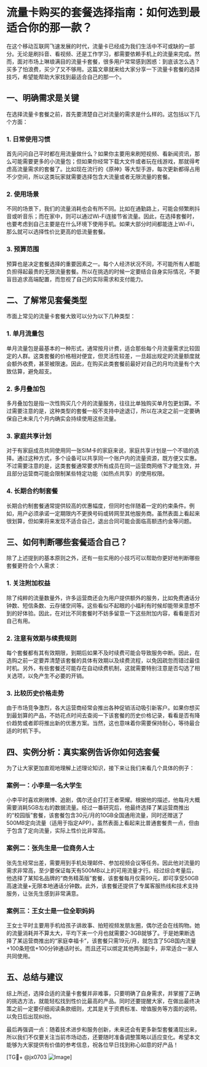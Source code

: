 # 流量卡购买的套餐选择指南：如何选到最适合你的那一款？

在这个移动互联网飞速发展的时代，流量卡已经成为我们生活中不可或缺的一部分。无论是刷抖音、看视频、还是工作学习，都需要依赖手机上的流量来完成。然而，面对市场上琳琅满目的流量卡套餐，很多用户常常感到困惑：到底该怎么选？买多了怕浪费，买少了又不够用。这篇文章就来给大家分享一下流量卡套餐的选择技巧，希望能帮助大家找到最适合自己的那一个。

## 一、明确需求是关键

在选择流量卡套餐之前，首先要清楚自己对流量的需求是什么样的。这包括以下几个方面：

### 1. 日常使用习惯
首先问问自己平时都在用流量做什么？如果你主要用来刷短视频、看新闻资讯，那么可能需要更多的小流量包；但如果你经常下载大文件或者玩在线游戏，那就得考虑高流量需求的套餐了。比如现在流行的《原神》等大型手游，每次更新都得占用不少空间，所以这类玩家就需要选择包含大流量或者无限流量的套餐。

### 2. 使用场景
不同的场景下，我们的流量消耗也会有所不同。比如在通勤路上，可能会频繁刷抖音或听音乐；而在家中，则可以通过Wi-Fi连接节省流量。因此，在选择套餐时，也要考虑到自己主要是在什么环境下使用手机。如果大部分时间都能连上Wi-Fi，那么就可以选择性价比更高的低流量套餐。

### 3. 预算范围
预算也是决定套餐选择的重要因素之一。每个人经济状况不同，不可能所有人都能负担得起最贵的无限流量套餐。所以在挑选的时候一定要结合自身实际情况，不要盲目追求高端配置，而忽视了自己的实际需求和支付能力。

## 二、了解常见套餐类型

市面上常见的流量卡套餐大致可以分为以下几种类型：

### 1. 单月流量包
单月流量包是最基本的一种形式，通常按月计费，适合那些每个月流量需求比较固定的人群。这类套餐的价格相对便宜，但灵活性较差，一旦超出规定的流量额度就会额外收费，甚至被限速。因此，在购买此类套餐前最好对自己的月均流量有个大致估算，避免超支。

### 2. 多月叠加包
多月叠加包是指一次性购买几个月的流量服务，往往比单独购买单月包更划算。不过需要注意的是，这种类型的套餐一般不支持中途退订，所以在决定之前一定要确保自己未来几个月内确实会持续使用这些流量。

### 3. 家庭共享计划
对于有家庭成员共同使用同一张SIM卡的家庭来说，家庭共享计划是一个不错的选择。通过这种方式，多个设备可以共享同一个账户内的流量资源，既方便又实惠。不过需要注意的是，这类套餐通常要求所有成员在同一运营商网络下才能生效，并且部分运营商可能会限制某些特定功能（如热点共享）的使用权限。

### 4. 长期合约制套餐
长期合约制套餐通常提供较高的优惠幅度，但同时也伴随着一定的约束条件。例如，用户必须承诺一定期限内不更换号码或转网至其他服务商。虽然表面上看起来很划算，但如果将来发现不适合自己，退出合同可能会面临高额违约金等问题。

## 三、如何判断哪些套餐适合自己？

除了上述提到的基本原则之外，还有一些实用的小技巧可以帮助你更好地判断哪些套餐更符合个人需求：

### 1. 关注附加权益
除了纯粹的流量数量外，许多运营商还会为用户提供额外的服务，比如免费通话分钟数、短信条数、云存储空间等。这些看似不起眼的小福利有时候却能带来意想不到的好体验。因此，在对比不同套餐时不妨多留意一下这些附加内容，看看是否对自己有用。

### 2. 注意有效期与续费规则
每个套餐都有其有效期限，到期后如果不及时续费可能会导致服务中断。因此，在选购之前一定要弄清楚该套餐的具体有效期以及续费流程，以免因疏忽而错过最佳时机。另外，有些套餐还可能存在自动续费机制，这就需要特别注意是否勾选了相关选项，以免产生不必要的开销。

### 3. 比较历史价格走势
由于市场竞争激烈，各大运营商经常会推出各种促销活动吸引新客户。如果你想买到最划算的产品，不妨花点时间去查阅一下该套餐的历史价格记录，看看是否有降价趋势或者即将推出新的优惠方案。当然，这也意味着你需要保持耐心，等待最合适的时机下手。

## 四、实例分析：真实案例告诉你如何选套餐

为了让大家更加直观地理解上述理论知识，接下来让我们来看几个具体的例子：

### 案例一：小李是一名大学生
小李平时喜欢刷微博、追剧，偶尔还会打打王者荣耀。根据他的描述，他每月大概需要消耗5GB左右的数据流量。经过一番研究后，他最终选择了某运营商推出的“校园版”套餐，该套餐包含30元/月的10GB全国通用流量，同时还赠送了500MB定向流量（适用于指定APP）。虽然表面上看起来比普通套餐贵一点，但由于包含了定向流量，实际上性价比非常高。

### 案例二：张先生是一位商务人士
张先生经常出差，需要用到手机处理邮件、参加视频会议等任务。因此他对流量的需求非常高，至少要保证每天有500MB以上的可用流量才行。经过综合考量后，他选择了某知名品牌的“商务精英版”套餐，该套餐每月仅需99元，即可享受50GB高速流量+无限本地通话分钟数。此外，该套餐还提供了专属客服热线和技术支持服务，让张先生感到非常满意。

### 案例三：王女士是一位全职妈妈
王女士平时主要用手机给孩子讲故事、拍短视频发朋友圈，偶尔还会在线购物。她的流量消耗并不算太大，平均下来一个月也就需要2-3GB就够了。于是她果断选择了某运营商推出的“家庭幸福卡”，该套餐只需19元/月，就包含了5GB国内流量+100条短信+100分钟通话时长。而且还可以绑定其他两张副卡，非常适合一家人共同使用。

## 五、总结与建议

综上所述，选择合适的流量卡套餐并非难事，只要明确了自身需求，并掌握了正确的挑选方法，就能轻松找到性价比最高的产品。同时还要提醒大家，在做出最终决策之前一定要仔细阅读条款细则，尤其是关于资费标准、增值服务等方面的说明，以免日后出现纠纷。

最后再强调一点：随着技术进步和服务创新，未来还会有更多新型套餐涌现出来，所以我们不仅要关注当前市场动态，还要随时准备调整策略以适应变化。希望本文能够为大家提供有价值的参考信息，祝各位早日找到称心如意的好产品！

[TG💪+ @jx0703 ![Image](https://github.com/user-attachments/assets/dbca1d08-cadb-493c-b0ec-ad6f7a83f270)]